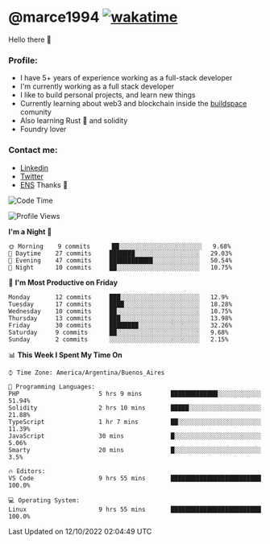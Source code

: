 # @marce1994 [![wakatime](https://wakatime.com/badge/user/fd2db70d-aaf1-49ea-a930-b7d85dd9cec8.svg)](https://wakatime.com/@fd2db70d-aaf1-49ea-a930-b7d85dd9cec8)

Hello there 👋

### Profile:
 - I have 5+ years of experience working as a full-stack developer
 - I'm currently working as a full stack developer
 - I like to build personal projects, and learn new things
 - Currently learning about web3 and blockchain inside the [buildspace](https://buildspace.so/) comunity
 - Also learning Rust 🦀 and solidity
 - Foundry lover

### Contact me:
 - [Linkedin](https://www.linkedin.com/in/pablo-marcelo-bianco/)
 - [Twitter](https://twitter.com/devflype93)
 - [ENS](https://pablitodev.eth.limo)
Thanks 🎉

<!--START_SECTION:waka-->
![Code Time](http://img.shields.io/badge/Code%20Time-378%20hrs%2051%20mins-blue)

![Profile Views](http://img.shields.io/badge/Profile%20Views-109-blue)

**I'm a Night 🦉** 

```text
🌞 Morning    9 commits      ██░░░░░░░░░░░░░░░░░░░░░░░   9.68% 
🌆 Daytime    27 commits     ███████░░░░░░░░░░░░░░░░░░   29.03% 
🌃 Evening    47 commits     ████████████░░░░░░░░░░░░░   50.54% 
🌙 Night      10 commits     ██░░░░░░░░░░░░░░░░░░░░░░░   10.75%

```
📅 **I'm Most Productive on Friday** 

```text
Monday       12 commits     ███░░░░░░░░░░░░░░░░░░░░░░   12.9% 
Tuesday      17 commits     ████░░░░░░░░░░░░░░░░░░░░░   18.28% 
Wednesday    10 commits     ██░░░░░░░░░░░░░░░░░░░░░░░   10.75% 
Thursday     13 commits     ███░░░░░░░░░░░░░░░░░░░░░░   13.98% 
Friday       30 commits     ████████░░░░░░░░░░░░░░░░░   32.26% 
Saturday     9 commits      ██░░░░░░░░░░░░░░░░░░░░░░░   9.68% 
Sunday       2 commits      ░░░░░░░░░░░░░░░░░░░░░░░░░   2.15%

```


📊 **This Week I Spent My Time On** 

```text
⌚︎ Time Zone: America/Argentina/Buenos_Aires

💬 Programming Languages: 
PHP                      5 hrs 9 mins        █████████████░░░░░░░░░░░░   51.94% 
Solidity                 2 hrs 10 mins       █████░░░░░░░░░░░░░░░░░░░░   21.88% 
TypeScript               1 hr 7 mins         ██░░░░░░░░░░░░░░░░░░░░░░░   11.39% 
JavaScript               30 mins             █░░░░░░░░░░░░░░░░░░░░░░░░   5.06% 
Smarty                   20 mins             █░░░░░░░░░░░░░░░░░░░░░░░░   3.5%

🔥 Editors: 
VS Code                  9 hrs 55 mins       █████████████████████████   100.0%

💻 Operating System: 
Linux                    9 hrs 55 mins       █████████████████████████   100.0%

```


 Last Updated on 12/10/2022 02:04:49 UTC
<!--END_SECTION:waka-->


<!--
**marce1994/marce1994** is a ✨ _special_ ✨ repository because its `README.md` (this file) appears on your GitHub profile.

Here are some ideas to get you started:

- 🔭 I’m currently working on ...
- 🌱 I’m currently learning ...
- 👯 I’m looking to collaborate on ...
- 🤔 I’m looking for help with ...
- 💬 Ask me about ...
- 📫 How to reach me: ...
- 😄 Pronouns: ...
- ⚡ Fun fact: ...
-->
